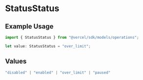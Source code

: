 # StatusStatus

## Example Usage

```typescript
import { StatusStatus } from "@vercel/sdk/models/operations";

let value: StatusStatus = "over_limit";
```

## Values

```typescript
"disabled" | "enabled" | "over_limit" | "paused"
```